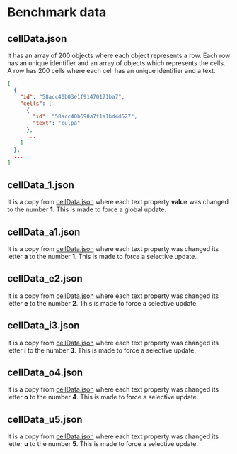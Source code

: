 # Benchmark data

## cellData.json

It has an array of 200 objects where each object represents a row. Each row has an unique identifier and an array of objects which represents the cells. A row has 200 cells where each cell has an unique identifier and a text.
```json
[
  {
    "id": "58acc40b03e1f91470171ba7",
    "cells": [
      {
        "id": "58acc40b690a7f1a1bd4d527",
        "text": "culpa"
      },
      ...
    ]
  },
  ...
]
```

## cellData_1.json

It is a copy from [cellData.json](cellData.json) where each text property **value** was changed to the number **1**. This is made to force a global update.

## cellData_a1.json

It is a copy from [cellData.json](cellData.json) where each text property was changed its letter **a** to the number **1**. This is made to force a selective update.

## cellData_e2.json

It is a copy from [cellData.json](cellData.json) where each text property was changed its letter **e** to the number **2**. This is made to force a selective update.

## cellData_i3.json

It is a copy from [cellData.json](cellData.json) where each text property was changed its letter **i** to the number **3**. This is made to force a selective update.

## cellData_o4.json

It is a copy from [cellData.json](cellData.json) where each text property was changed its letter **o** to the number **4**. This is made to force a selective update.

## cellData_u5.json

It is a copy from [cellData.json](cellData.json) where each text property was changed its letter **u** to the number **5**. This is made to force a selective update.
